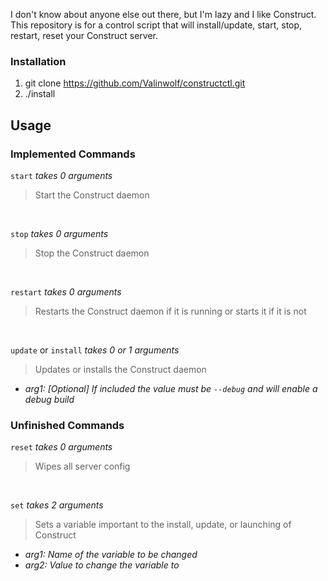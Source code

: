 I don't know about anyone else out there, but I'm lazy and I like Construct. This repository is for a control script that will install/update, start, stop, restart, reset your Construct server.

### Installation
1. git clone https://github.com/Valinwolf/constructctl.git
2. ./install

## Usage
### Implemented Commands
`start` _takes 0 arguments_
>Start the Construct daemon

 

`stop` _takes 0 arguments_
>Stop the Construct daemon

 

`restart` _takes 0 arguments_
>Restarts the Construct daemon if it is running or starts it if it is not

 

`update` or `install` _takes 0 or 1 arguments_
>Updates or installs the Construct daemon

 - _arg1: \[Optional] If included the value must be `--debug` and will enable a debug build_

### Unfinished Commands
`reset` _takes 0 arguments_
>Wipes all server config

 

`set` _takes 2 arguments_
>Sets a variable important to the install, update, or launching of Construct

 - _arg1: Name of the variable to be changed_
 - _arg2: Value to change the variable to_

